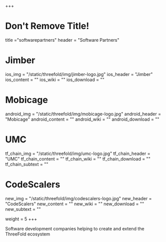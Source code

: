 +++
# Don't Remove Title!
title ="softwarepartners"
header = "Software Partners"

# Jimber
ios_img = "/static/threefold/img/jimber-logo.jpg"
ios_header = "Jimber"
ios_content = ""
ios_wiki = ""
ios_download = ""

# Mobicage
android_img = "/static/threefold/img/mobicage-logo.jpg"
android_header = "Mobicage"
android_content = ""
android_wiki = ""
android_download = ""

# UMC
tf_chain_img = "/static/threefold/img/umc-logo.jpg"
tf_chain_header = "UMC"
tf_chain_content = ""
tf_chain_wiki = ""
tf_chain_download = ""
tf_chain_subtext = ""

# CodeScalers
new_img = "/static/threefold/img/codescalers-logo.jpg"
new_header = "CodeScalers"
new_content = ""
new_wiki = ""
new_download = ""
new_subtext = ""

weight = 5
+++

Software development companies helping to create and extend the ThreeFold ecosystem
